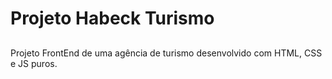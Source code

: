 # Projeto Habeck Turismo

##

Projeto FrontEnd de uma agência de turismo desenvolvido com HTML, CSS e JS puros. 
